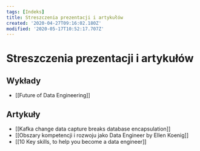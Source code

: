 ```yaml
---
tags: [Indeks]
title: Streszczenia prezentacji i artykułów
created: '2020-04-27T09:16:02.180Z'
modified: '2020-05-17T10:52:17.707Z'
---
```


# Streszczenia prezentacji i artykułów

## Wykłady

* [[Future of Data Engineering]]

## Artykuły

* [[Kafka change data capture breaks database encapsulation]]
* [[Obszary kompetencji i rozwoju jako Data Engineer by Ellen Koenig]]
* [[10 Key skills, to help you become a data engineer]]

